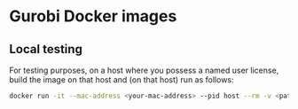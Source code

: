 # Gurobi Docker images

## Local testing

For testing purposes, on a host where you possess a named user license, build the image on that host and (on that host) run as follows:

```sh
docker run -it --mac-address <your-mac-address> --pid host --rm -v <path-to-directory-with-gurobi-license-file>:/gurobi/lic sebwink/gurobi:9.0.2
```
